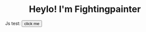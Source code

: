 <!-- my git profile -->

<!-- since markdown is bassically just html I'm just gonna do it using html directly since it's easier for me -->

<h1 align="center">Heylo! I'm Fightingpainter</h1>

<!-- okay one thing I wanna test out real quick tho is js.
    I mean md is html and normal html supports js, but md is mostly just for styling so I assume it will not work. but I'd be a fool if I didn't try it out. I mean css works and that also has some wierd functionality like animations and stuff so I'm gonna try it out.
-->
Js test:
<input type="button" value="click me" onclick="alert('hello!')">
